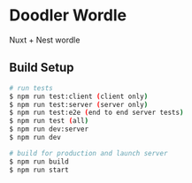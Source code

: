# Doodler Wordle
Nuxt + Nest wordle

## Build Setup

```bash
# run tests
$ npm run test:client (client only)
$ npm run test:server (server only)
$ npm run test:e2e (end to end server tests)
$ npm run test (all)
$ npm run dev:server
$ npm run dev

# build for production and launch server
$ npm run build
$ npm run start
